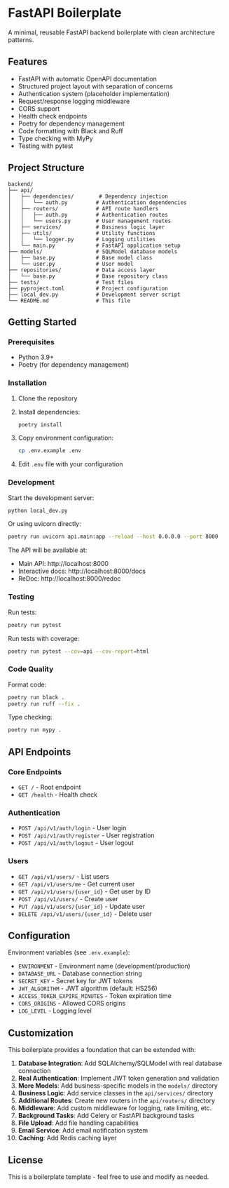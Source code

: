 # FastAPI Boilerplate

A minimal, reusable FastAPI backend boilerplate with clean architecture patterns.

## Features

- FastAPI with automatic OpenAPI documentation
- Structured project layout with separation of concerns
- Authentication system (placeholder implementation)
- Request/response logging middleware
- CORS support
- Health check endpoints
- Poetry for dependency management
- Code formatting with Black and Ruff
- Type checking with MyPy
- Testing with pytest

## Project Structure

```
backend/
├── api/
│   ├── dependencies/        # Dependency injection
│   │   └── auth.py         # Authentication dependencies
│   ├── routers/            # API route handlers
│   │   ├── auth.py         # Authentication routes
│   │   └── users.py        # User management routes
│   ├── services/           # Business logic layer
│   ├── utils/              # Utility functions
│   │   └── logger.py       # Logging utilities
│   └── main.py             # FastAPI application setup
├── models/                 # SQLModel database models
│   ├── base.py             # Base model class
│   └── user.py             # User model
├── repositories/           # Data access layer
│   └── base.py             # Base repository class
├── tests/                  # Test files
├── pyproject.toml          # Project configuration
├── local_dev.py            # Development server script
└── README.md               # This file
```

## Getting Started

### Prerequisites

- Python 3.9+
- Poetry (for dependency management)

### Installation

1. Clone the repository
2. Install dependencies:
   ```bash
   poetry install
   ```

3. Copy environment configuration:
   ```bash
   cp .env.example .env
   ```

4. Edit `.env` file with your configuration

### Development

Start the development server:

```bash
python local_dev.py
```

Or using uvicorn directly:

```bash
poetry run uvicorn api.main:app --reload --host 0.0.0.0 --port 8000
```

The API will be available at:
- Main API: http://localhost:8000
- Interactive docs: http://localhost:8000/docs
- ReDoc: http://localhost:8000/redoc

### Testing

Run tests:

```bash
poetry run pytest
```

Run tests with coverage:

```bash
poetry run pytest --cov=api --cov-report=html
```

### Code Quality

Format code:

```bash
poetry run black .
poetry run ruff --fix .
```

Type checking:

```bash
poetry run mypy .
```

## API Endpoints

### Core Endpoints

- `GET /` - Root endpoint
- `GET /health` - Health check

### Authentication

- `POST /api/v1/auth/login` - User login
- `POST /api/v1/auth/register` - User registration
- `POST /api/v1/auth/logout` - User logout

### Users

- `GET /api/v1/users/` - List users
- `GET /api/v1/users/me` - Get current user
- `GET /api/v1/users/{user_id}` - Get user by ID
- `POST /api/v1/users/` - Create user
- `PUT /api/v1/users/{user_id}` - Update user
- `DELETE /api/v1/users/{user_id}` - Delete user

## Configuration

Environment variables (see `.env.example`):

- `ENVIRONMENT` - Environment name (development/production)
- `DATABASE_URL` - Database connection string
- `SECRET_KEY` - Secret key for JWT tokens
- `JWT_ALGORITHM` - JWT algorithm (default: HS256)
- `ACCESS_TOKEN_EXPIRE_MINUTES` - Token expiration time
- `CORS_ORIGINS` - Allowed CORS origins
- `LOG_LEVEL` - Logging level

## Customization

This boilerplate provides a foundation that can be extended with:

1. **Database Integration**: Add SQLAlchemy/SQLModel with real database connection
2. **Real Authentication**: Implement JWT token generation and validation
3. **More Models**: Add business-specific models in the `models/` directory
4. **Business Logic**: Add service classes in the `api/services/` directory
5. **Additional Routes**: Create new routers in the `api/routers/` directory
6. **Middleware**: Add custom middleware for logging, rate limiting, etc.
7. **Background Tasks**: Add Celery or FastAPI background tasks
8. **File Upload**: Add file handling capabilities
9. **Email Service**: Add email notification system
10. **Caching**: Add Redis caching layer

## License

This is a boilerplate template - feel free to use and modify as needed.